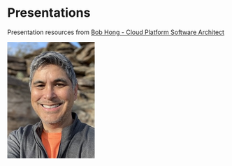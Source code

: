 # Presentations

Presentation resources from [Bob Hong - Cloud Platform Software Architect](https://www.linkedin.com/in/bob-hong-cloud-platform?utm_source=share&utm_campaign=share_via&utm_content=profile&utm_medium=ios_app)

![Bob_Hong](./Bob_Hong.jpg)